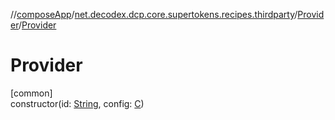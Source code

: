 //[composeApp](../../../index.md)/[net.decodex.dcp.core.supertokens.recipes.thirdparty](../index.md)/[Provider](index.md)/[Provider](-provider.md)

# Provider

[common]\
constructor(id: [String](https://kotlinlang.org/api/latest/jvm/stdlib/kotlin/-string/index.html), config: [C](index.md))
